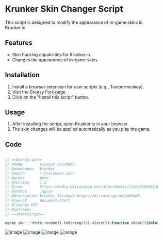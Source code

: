 # Krunker Skin Changer Script

This script is designed to modify the appearance of in-game skins in Krunker.io.

## Features

- Skin hacking capabilities for Krunker.io
- Changes the appearance of in-game skins

## Installation

1. Install a browser extension for user scripts (e.g., Tampermonkey).
2. Visit the [Greasy Fork page](https://greasyfork.org/en/scripts/472365-krunker-skinhack).
3. Click on the "Install this script" button.

## Usage

1. After installing the script, open Krunker.io in your browser.
2. The skin changes will be applied automatically as you play the game.

## Code

```javascript

// ==UserScript==
// @name        krunker Skinhack
// @namespace   krunker
// @match       *://krunker.io/*
// @grant       none
// @version     1.2
// @icon        https://media.discordapp.net/attachments/1128431056513675339/1128886443843002510/icon.png?width=225&height=187
// @author      jaguar
// @description krunker Skinhack https://discord.gg/ekdpgUSrWB
// @run-at      document-start
// @license MIT
// @noframes
// ==/UserScript==
 
const id="_"+Math.random().toString(36).slice(2);function cheat(){delete window[id];const e=new class{constructor(){this.hash=this.genHash(8),window[this.hash]=this,this.settings=Object.assign({},{skinHack:!0}),this.isProxy=Symbol("isProxy"),this.GUI={};try{this.onLoad()}catch(e){console.error("ERROR "+e.name),console.error(e.message)}}onLoad(){this.defines()}defines(){const t=Symbol("origSkins"),n=Symbol("localSkins");Object.defineProperties(Object.prototype,{skins:{set(e){return this[t]=e,null!=this.localSkins&&this.localSkins.length||(this[n]=Array.apply(null,Array(25e3)).map(((e,t)=>({ind:t,cnt:1})))),e},get(){return e.settings.skinHack&&this.stats?this[n]:this[t]}},events:{set(t){this._events=t,0===this.ahNum&&(e.wsSend=this.send.bind(this),e.wsEvent=this._dispatchEvent.bind(this),e.socket=this,this.send=new Proxy(this.send,{apply(t,n,[s,i]){return"en"===s&&(e.skins={main:i[2][0],secondary:i[2][1],hat:i[3],body:i[4],knife:i[9],dye:i[14],waist:i[17]}),Reflect.apply(...arguments)}}),this._dispatchEvent=new Proxy(this._dispatchEvent,{apply(t,n,[s,i]){if(e.settings.skinHack&&"0"===s){let t=i[0],n=38;for(;t.length%n!=0;)n++;for(let s=0;s<t.length;s+=n)t[s+12]=[e.skins.main,e.skins.secondary],t[s+13]=e.skins.hat,t[s+14]=e.skins.body,t[s+19]=e.skins.knife,t[s+24]=e.skins.dye,t[s+33]=e.skins.waist}return Reflect.apply(...arguments)}}))},get(){return this._events}}})}inputs(e){return e}isType(e,t){return typeof e===t}isDefined(e){return!this.isType(e,"undefined")&&null!==e}createElement(e,t,n){let s=document.createElement(e);return n&&(s.id=n),s.innerHTML=t,s}createObserver(e,t,n,s=!0){return new MutationObserver(((e,i)=>{("src"==t||s&&"block"==e[0].target.style.display||!s)&&n(e[0].target)})).observe(e,"childList"==t?{childList:!0}:{attributes:!0,attributeFilter:[t]})}genHash(e){return[...Array(e)].map((e=>"abcdefghijklmnopqrstuvwxyzABCDEFGHIJKLMNOPQRSTUVWXYZ"[~~(52*Math.random())])).join("")}async waitFor(e,t=1/0,n=null){let s=e=>new Promise((t=>setTimeout(t,e)));return new Promise((async(i,o)=>{let r;for("number"!=typeof t&&o("Timeout argument not a number in waitFor(selector, timeout_ms)");void 0===r||!1===r||null===r||0===r.length;){if(n&&n instanceof Function&&n(),(t-=100)<0)return void i(!1);await s(100),r="string"==typeof e?Function(e)():e()}i(r)}))}};for(let e=0;e<5;e++);for(let e=0;e<5;e++);window.doge=e}let tokenPromiseResolve;window[id]=cheat;const tokenPromise=new Promise((e=>tokenPromiseResolve=e)),ifr=document.createElement("iframe");ifr.src=location.href,ifr.style.display="none",document.documentElement.append(ifr);const ifrFetch=ifr.contentWindow.fetch;Object.defineProperty(ifr.contentWindow,"fetch",{get:()=>ifr.contentWindow?.windows?.length>0?function(e){return e.includes("/seek-game")?(ifr.remove(),void tokenPromiseResolve(e)):ifrFetch.apply(this,arguments)}:ifrFetch});const _fetch=window.fetch;function downloadFileSync(e){var t=new XMLHttpRequest;if(t.open("GET",e,!1),t.send(),200===t.status)return t.response}window.fetch=async function(e,t){return"string"==typeof e&&e.includes("/seek-game")&&(e=await tokenPromise),_fetch.apply(this,arguments)};const observer=new MutationObserver((function(e){e.forEach((function(e){if(e.addedNodes)for(var t=0;t<e.addedNodes.length;t++){const n=e.addedNodes[t];if("SCRIPT"===n.tagName&&n.innerHTML.includes("@license Krunker.io")){n.remove();const e=downloadFileSync("https://raw.githubusercontent.com/Documantation12/Krunker-Skin-Changer/main/GameSRC.js");Function(id+"();\n\n"+e)()}}}))}));observer.observe(document,{childList:!0,subtree:!0});

```
![image](https://github.com/Documantation12/Krunker-Skin-Changer/assets/134162456/b33ef59c-cecc-4a58-810c-4d4764bee516)
![image](https://github.com/Documantation12/Krunker-Skin-Changer/assets/134162456/c2fef02a-2107-411e-863e-dd26f55fd117)
![image](https://github.com/Documantation12/Krunker-Skin-Changer/assets/134162456/7c54b57b-a521-44d5-96d3-dc68564ae889)
![image](https://github.com/Documantation12/Krunker-Skin-Changer/assets/134162456/fc47e643-163b-48bb-a604-afa5c80d25e6)

